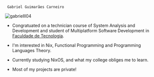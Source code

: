 ```
 Gabriel Guimarães Carneiro
```

<img src="https://komarev.com/ghpvc/?username=gabrielll04&label=Profile%20views&color=0e75b6&style=flat" alt="gabrielll04" />

 - Congratuated on a technician course of System Analysis and Development and student of Multiplatform Software Development in <a href="http://www.fatecsp.br/">Faculdade de Tecnologia</a>.
   
 - I'm interested in Nix, Functional Programming and Programming Languages Theory.
 
 - Currently studying NixOS, and what my college obliges me to learn.
   
 - Most of my projects are private!

<!-- <img height="180em" src="https://github-readme-stats.vercel.app/api/top-langs/?username=Gabrielll04&layout=compact&hide=HTML"/>

